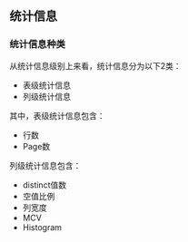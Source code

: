 ## 统计信息

### 统计信息种类

从统计信息级别上来看，统计信息分为以下2类：

- 表级统计信息
- 列级统计信息

其中，表级统计信息包含：

- 行数
- Page数

列级统计信息包含：

- distinct值数
- 空值比例
- 列宽度
- MCV
- Histogram
